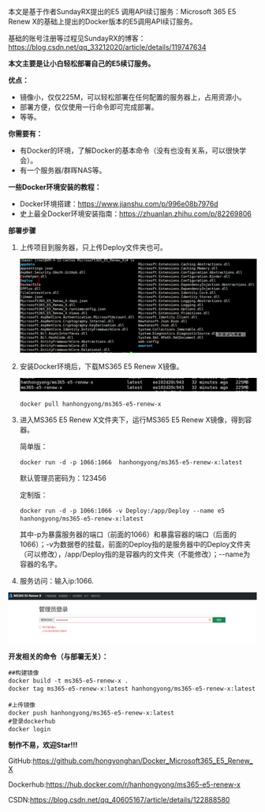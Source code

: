 本文是基于作者SundayRX提出的E5 调用API续订服务：Microsoft 365 E5 Renew X的基础上提出的Docker版本的E5调用API续订服务。

基础的账号注册等过程见SundayRX的博客：https://blog.csdn.net/qq_33212020/article/details/119747634

**本文主要是让小白轻松部署自己的E5续订服务。**

**优点：**

- 镜像小，仅仅225M，可以轻松部署在任何配置的服务器上，占用资源小。
- 部署方便，仅仅使用一行命令即可完成部署。
- 等等。

**你需要有：**

- 有Docker的环境，了解Docker的基本命令（没有也没有关系，可以很快学会）。
- 有一个服务器/群晖NAS等。

**一些Docker环境安装的教程：**

- Docker环境搭建：https://www.jianshu.com/p/996e08b7976d
- 史上最全Docker环境安装指南：https://zhuanlan.zhihu.com/p/82269806

**部署步骤**

1. 上传项目到服务器，只上传Deploy文件夹也可。

   ![image-20220211200612044](README.assets/image-20220211200612044.png)

2. 安装Docker环境后，下载MS365 E5 Renew X镜像。

   ![image-20220211202818966](README.assets/image-20220211202818966.png)

   ```
   docker pull hanhongyong/ms365-e5-renew-x
   ```

3. 进入MS365 E5 Renew X文件夹下，运行MS365 E5 Renew X镜像，得到容器。

   简单版：

   ```
   docker run -d -p 1066:1066  hanhongyong/ms365-e5-renew-x:latest
   ```

   默认管理员密码为：123456

   定制版：

   ```
   docker run -d -p 1066:1066 -v Deploy:/app/Deploy --name e5 hanhongyong/ms365-e5-renew-x:latest
   ```

   其中-p为暴露服务器的端口（前面的1066）和暴露容器的端口（后面的1066）；-v为数据卷的挂载，前面的Deploy指的是服务器中的Deploy文件夹（可以修改），/app/Deploy指的是容器内的文件夹（不能修改）；--name为容器的名字。

4. 服务访问：输入ip:1066.

![image-20220211205438949](README.assets/image-20220211205438949.png)

**开发相关的命令（与部署无关）：**

```
##构建镜像
docker build -t ms365-e5-renew-x .
docker tag ms365-e5-renew-x:latest hanhongyong/ms365-e5-renew-x:latest

#上传镜像
docker push hanhongyong/ms365-e5-renew-x:latest
#登录dockerhub
docker login
```

**制作不易，欢迎Star!!!**

GitHub:https://github.com/hongyonghan/Docker_Microsoft365_E5_Renew_X

Dockerhub:https://hub.docker.com/r/hanhongyong/ms365-e5-renew-x

CSDN:https://blog.csdn.net/qq_40605167/article/details/122888580



